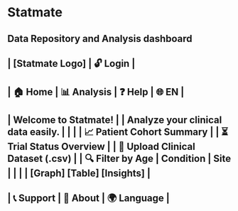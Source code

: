 # Statmate
Data Repository and Analysis dashboard 
-----------------------------------------
|     [Statmate Logo]   |  🔓 Login      |
-----------------------------------------
| 🏠 Home | 📊 Analysis | ❓ Help | 🌐 EN |
-----------------------------------------
| Welcome to Statmate!                |
| Analyze your clinical data easily. |
|                                     |
| 📈 Patient Cohort Summary           |
| ⏳ Trial Status Overview            |
| 📂 Upload Clinical Dataset (.csv)   |
| 🔍 Filter by Age | Condition | Site |
|                                     |
|  [Graph]   [Table]   [Insights]     |
-----------------------------------------
| 📞 Support | 📝 About | 🌍 Language   |
-----------------------------------------
